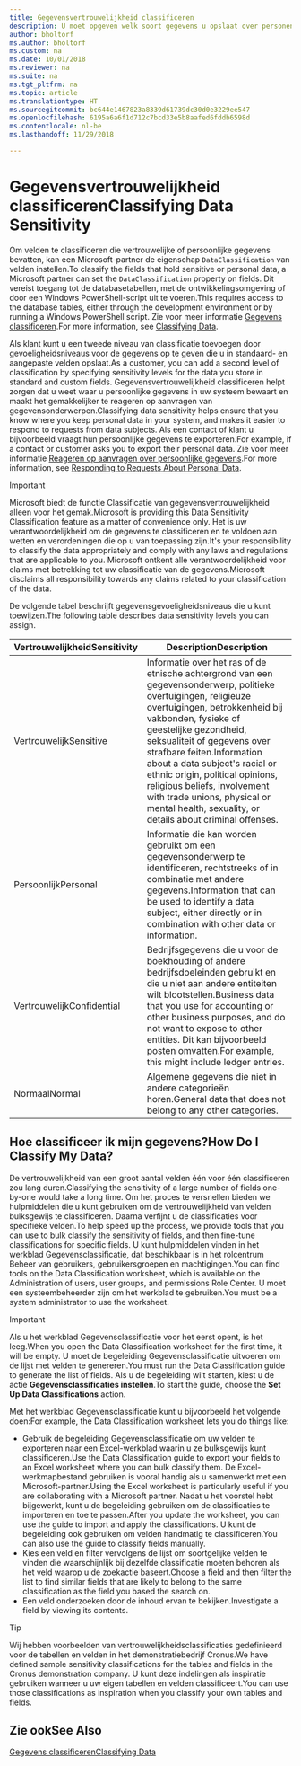 ```yaml
---
title: Gegevensvertrouwelijkheid classificeren
description: U moet opgeven welk soort gegevens u opslaat over personen zodat u kunt reageren op aanvragen van gegevensonderwerpen.
author: bholtorf
ms.author: bholtorf
ms.custom: na
ms.date: 10/01/2018
ms.reviewer: na
ms.suite: na
ms.tgt_pltfrm: na
ms.topic: article
ms.translationtype: HT
ms.sourcegitcommit: bc644e1467823a8339d61739dc30d0e3229ee547
ms.openlocfilehash: 6195a6a6f1d712c7bcd33e5b8aafed6fddb6598d
ms.contentlocale: nl-be
ms.lasthandoff: 11/29/2018

---
```


# <a name="classifying-data-sensitivity"></a><span data-ttu-id="875b5-103">Gegevensvertrouwelijkheid classificeren</span><span class="sxs-lookup"><span data-stu-id="875b5-103">Classifying Data Sensitivity</span></span>
<span data-ttu-id="875b5-104">Om velden te classificeren die vertrouwelijke of persoonlijke gegevens bevatten, kan een Microsoft-partner de eigenschap ```DataClassification``` van velden instellen.</span><span class="sxs-lookup"><span data-stu-id="875b5-104">To classify the fields that hold sensitive or personal data, a Microsoft partner can set the ```DataClassification``` property on fields.</span></span> <span data-ttu-id="875b5-105">Dit vereist toegang tot de databasetabellen, met de ontwikkelingsomgeving of door een Windows PowerShell-script uit te voeren.</span><span class="sxs-lookup"><span data-stu-id="875b5-105">This requires access to the database tables, either through the development environment or by running a Windows PowerShell script.</span></span> <span data-ttu-id="875b5-106">Zie voor meer informatie [Gegevens classificeren](https://docs.microsoft.com/en-us/dynamics-nav/classifying-data).</span><span class="sxs-lookup"><span data-stu-id="875b5-106">For more information, see [Classifying Data](https://docs.microsoft.com/en-us/dynamics-nav/classifying-data).</span></span>  

<span data-ttu-id="875b5-107">Als klant kunt u een tweede niveau van classificatie toevoegen door gevoeligheidsniveaus voor de gegevens op te geven die u in standaard- en aangepaste velden opslaat.</span><span class="sxs-lookup"><span data-stu-id="875b5-107">As a customer, you can add a second level of classification by specifying sensitivity levels for the data you store in standard and custom fields.</span></span> <span data-ttu-id="875b5-108">Gegevensvertrouwelijkheid classificeren helpt zorgen dat u weet waar u persoonlijke gegevens in uw systeem bewaart en maakt het gemakkelijker te reageren op aanvragen van gegevensonderwerpen.</span><span class="sxs-lookup"><span data-stu-id="875b5-108">Classifying data sensitivity helps ensure that you know where you keep personal data in your system, and makes it easier to respond to requests from data subjects.</span></span> <span data-ttu-id="875b5-109">Als een contact of klant u bijvoorbeeld vraagt hun persoonlijke gegevens te exporteren.</span><span class="sxs-lookup"><span data-stu-id="875b5-109">For example, if a contact or customer asks you to export their personal data.</span></span> <span data-ttu-id="875b5-110">Zie voor meer informatie [Reageren op aanvragen over persoonlijke gegevens](admin-responding-to-requests-about-personal-data.md).</span><span class="sxs-lookup"><span data-stu-id="875b5-110">For more information, see [Responding to Requests About Personal Data](admin-responding-to-requests-about-personal-data.md).</span></span>

> [!Important]
> <span data-ttu-id="875b5-111">Microsoft biedt de functie Classificatie van gegevensvertrouwelijkheid alleen voor het gemak.</span><span class="sxs-lookup"><span data-stu-id="875b5-111">Microsoft is providing this Data Sensitivity Classification feature as a matter of convenience only.</span></span> <span data-ttu-id="875b5-112">Het is uw verantwoordelijkheid om de gegevens te classificeren en te voldoen aan wetten en verordeningen die op u van toepassing zijn.</span><span class="sxs-lookup"><span data-stu-id="875b5-112">It's your responsibility to classify the data appropriately and comply with any laws and regulations that are applicable to you.</span></span> <span data-ttu-id="875b5-113">Microsoft ontkent alle verantwoordelijkheid voor claims met betrekking tot uw classificatie van de gegevens.</span><span class="sxs-lookup"><span data-stu-id="875b5-113">Microsoft disclaims all responsibility towards any claims related to your classification of the data.</span></span>  

<span data-ttu-id="875b5-114">De volgende tabel beschrijft gegevensgevoeligheidsniveaus die u kunt toewijzen.</span><span class="sxs-lookup"><span data-stu-id="875b5-114">The following table describes data sensitivity levels you can assign.</span></span>

|<span data-ttu-id="875b5-115">Vertrouwelijkheid</span><span class="sxs-lookup"><span data-stu-id="875b5-115">Sensitivity</span></span>|<span data-ttu-id="875b5-116">Description</span><span class="sxs-lookup"><span data-stu-id="875b5-116">Description</span></span>|
|----|----|
|<span data-ttu-id="875b5-117">Vertrouwelijk</span><span class="sxs-lookup"><span data-stu-id="875b5-117">Sensitive</span></span> | <span data-ttu-id="875b5-118">Informatie over het ras of de etnische achtergrond van een gegevensonderwerp, politieke overtuigingen, religieuze overtuigingen, betrokkenheid bij vakbonden, fysieke of geestelijke gezondheid, seksualiteit of gegevens over strafbare feiten.</span><span class="sxs-lookup"><span data-stu-id="875b5-118">Information about a data subject's racial or ethnic origin, political opinions, religious beliefs, involvement with trade unions, physical or mental health, sexuality, or details about criminal offenses.</span></span> |
|<span data-ttu-id="875b5-119">Persoonlijk</span><span class="sxs-lookup"><span data-stu-id="875b5-119">Personal</span></span> | <span data-ttu-id="875b5-120">Informatie die kan worden gebruikt om een gegevensonderwerp te identificeren, rechtstreeks of in combinatie met andere gegevens.</span><span class="sxs-lookup"><span data-stu-id="875b5-120">Information that can be used to identify a data subject, either directly or in combination with other data or information.</span></span>|
|<span data-ttu-id="875b5-121">Vertrouwelijk</span><span class="sxs-lookup"><span data-stu-id="875b5-121">Confidential</span></span> | <span data-ttu-id="875b5-122">Bedrijfsgegevens die u voor de boekhouding of andere bedrijfsdoeleinden gebruikt en die u niet aan andere entiteiten wilt blootstellen.</span><span class="sxs-lookup"><span data-stu-id="875b5-122">Business data that you use for accounting or other business purposes, and do not want to expose to other entities.</span></span> <span data-ttu-id="875b5-123">Dit kan bijvoorbeeld posten omvatten.</span><span class="sxs-lookup"><span data-stu-id="875b5-123">For example, this might include ledger entries.</span></span>|
|<span data-ttu-id="875b5-124">Normaal</span><span class="sxs-lookup"><span data-stu-id="875b5-124">Normal</span></span> | <span data-ttu-id="875b5-125">Algemene gegevens die niet in andere categorieën horen.</span><span class="sxs-lookup"><span data-stu-id="875b5-125">General data that does not belong to any other categories.</span></span>|

## <a name="how-do-i-classify-my-data"></a><span data-ttu-id="875b5-126">Hoe classificeer ik mijn gegevens?</span><span class="sxs-lookup"><span data-stu-id="875b5-126">How Do I Classify My Data?</span></span>
<span data-ttu-id="875b5-127">De vertrouwelijkheid van een groot aantal velden één voor één classificeren zou lang duren.</span><span class="sxs-lookup"><span data-stu-id="875b5-127">Classifying the sensitivity of a large number of fields one-by-one would take a long time.</span></span> <span data-ttu-id="875b5-128">Om het proces te versnellen bieden we hulpmiddelen die u kunt gebruiken om de vertrouwelijkheid van velden bulksgewijs te classificeren. Daarna verfijnt u de classificaties voor specifieke velden.</span><span class="sxs-lookup"><span data-stu-id="875b5-128">To help speed up the process, we provide tools that you can use to bulk classify the sensitivity of fields, and then fine-tune classifications for specific fields.</span></span> <span data-ttu-id="875b5-129">U kunt hulpmiddelen vinden in het werkblad Gegevensclassificatie, dat beschikbaar is in het rolcentrum Beheer van gebruikers, gebruikersgroepen en machtigingen.</span><span class="sxs-lookup"><span data-stu-id="875b5-129">You can find tools on the Data Classification worksheet, which is available on the Administration of users, user groups, and permissions Role Center.</span></span> <span data-ttu-id="875b5-130">U moet een systeembeheerder zijn om het werkblad te gebruiken.</span><span class="sxs-lookup"><span data-stu-id="875b5-130">You must be a system administrator to use the worksheet.</span></span>

> [!Important]
> <span data-ttu-id="875b5-131">Als u het werkblad Gegevensclassificatie voor het eerst opent, is het leeg.</span><span class="sxs-lookup"><span data-stu-id="875b5-131">When you open the Data Classification worksheet for the first time, it will be empty.</span></span> <span data-ttu-id="875b5-132">U moet de begeleiding Gegevensclassificatie uitvoeren om de lijst met velden te genereren.</span><span class="sxs-lookup"><span data-stu-id="875b5-132">You must run the Data Classification guide to generate the list of fields.</span></span> <span data-ttu-id="875b5-133">Als u de begeleiding wilt starten, kiest u de actie **Gegevensclassificaties instellen**.</span><span class="sxs-lookup"><span data-stu-id="875b5-133">To start the guide, choose the **Set Up Data Classifications** action.</span></span>

<span data-ttu-id="875b5-134">Met het werkblad Gegevensclassificatie kunt u bijvoorbeeld het volgende doen:</span><span class="sxs-lookup"><span data-stu-id="875b5-134">For example, the Data Classification worksheet lets you do things like:</span></span>  

* <span data-ttu-id="875b5-135">Gebruik de begeleiding Gegevensclassificatie om uw velden te exporteren naar een Excel-werkblad waarin u ze bulksgewijs kunt classificeren.</span><span class="sxs-lookup"><span data-stu-id="875b5-135">Use the Data Classification guide to export your fields to an Excel worksheet where you can bulk classify them.</span></span> <span data-ttu-id="875b5-136">De Excel-werkmapbestand gebruiken is vooral handig als u samenwerkt met een Microsoft-partner.</span><span class="sxs-lookup"><span data-stu-id="875b5-136">Using the Excel worksheet is particularly useful if you are collaborating with a Microsoft partner.</span></span> <span data-ttu-id="875b5-137">Nadat u het voorstel hebt bijgewerkt, kunt u de begeleiding gebruiken om de classificaties te importeren en toe te passen.</span><span class="sxs-lookup"><span data-stu-id="875b5-137">After you update the worksheet, you can use the guide to import and apply the classifications.</span></span> <span data-ttu-id="875b5-138">U kunt de begeleiding ook gebruiken om velden handmatig te classificeren.</span><span class="sxs-lookup"><span data-stu-id="875b5-138">You can also use the guide to classify fields manually.</span></span>  
* <span data-ttu-id="875b5-139">Kies een veld en filter vervolgens de lijst om soortgelijke velden te vinden die waarschijnlijk bij dezelfde classificatie moeten behoren als het veld waarop u de zoekactie baseert.</span><span class="sxs-lookup"><span data-stu-id="875b5-139">Choose a field and then filter the list to find similar fields that are likely to belong to the same classification as the field you based the search on.</span></span>  
* <span data-ttu-id="875b5-140">Een veld onderzoeken door de inhoud ervan te bekijken.</span><span class="sxs-lookup"><span data-stu-id="875b5-140">Investigate a field by viewing its contents.</span></span>  

> [!Tip]
> <span data-ttu-id="875b5-141">Wij hebben voorbeelden van vertrouwelijkheidsclassificaties gedefinieerd voor de tabellen en velden in het demonstratiebedrijf Cronus.</span><span class="sxs-lookup"><span data-stu-id="875b5-141">We have defined sample sensitivity classifications for the tables and fields in the Cronus demonstration company.</span></span> <span data-ttu-id="875b5-142">U kunt deze indelingen als inspiratie gebruiken wanneer u uw eigen tabellen en velden classificeert.</span><span class="sxs-lookup"><span data-stu-id="875b5-142">You can use those classifications as inspiration when you classify your own tables and fields.</span></span>

## <a name="see-also"></a><span data-ttu-id="875b5-143">Zie ook</span><span class="sxs-lookup"><span data-stu-id="875b5-143">See Also</span></span>
[<span data-ttu-id="875b5-144">Gegevens classificeren</span><span class="sxs-lookup"><span data-stu-id="875b5-144">Classifying Data</span></span>](https://docs.microsoft.com/en-us/dynamics-nav/classifying-data)  

